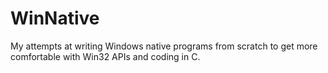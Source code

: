 # WinNative
My attempts at writing Windows native programs from scratch to get more comfortable with Win32 APIs and coding in C.
